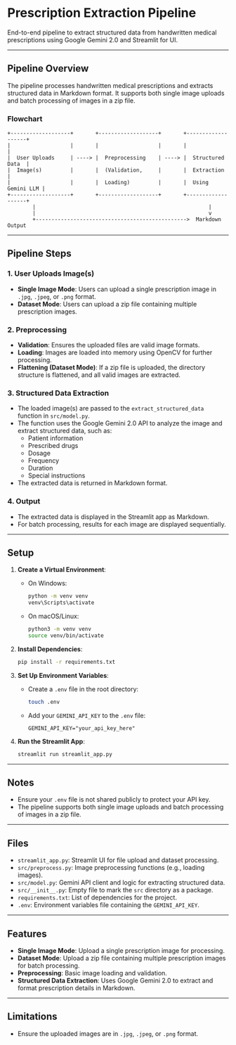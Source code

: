 # Prescription Extraction Pipeline

End-to-end pipeline to extract structured data from handwritten medical prescriptions using Google Gemini 2.0 and Streamlit for UI.

---

## Pipeline Overview

The pipeline processes handwritten medical prescriptions and extracts structured data in Markdown format. It supports both single image uploads and batch processing of images in a zip file.

### Flowchart

```plaintext
+-------------------+       +-------------------+       +-------------------+
|                   |       |                   |       |                   |
|  User Uploads     | ----> |  Preprocessing    | ----> |  Structured Data  |
|  Image(s)         |       |  (Validation,     |       |  Extraction       |
|                   |       |  Loading)         |       |  Using Gemini LLM |
+-------------------+       +-------------------+       +-------------------+
        |                                                       |
        |                                                       v
        +------------------------------------------------>  Markdown Output
```

---

## Pipeline Steps

### 1. **User Uploads Image(s)**
   - **Single Image Mode**: Users can upload a single prescription image in `.jpg`, `.jpeg`, or `.png` format.
   - **Dataset Mode**: Users can upload a zip file containing multiple prescription images.

### 2. **Preprocessing**
   - **Validation**: Ensures the uploaded files are valid image formats.
   - **Loading**: Images are loaded into memory using OpenCV for further processing.
   - **Flattening (Dataset Mode)**: If a zip file is uploaded, the directory structure is flattened, and all valid images are extracted.

### 3. **Structured Data Extraction**
   - The loaded image(s) are passed to the `extract_structured_data` function in `src/model.py`.
   - The function uses the Google Gemini 2.0 API to analyze the image and extract structured data, such as:
     - Patient information
     - Prescribed drugs
     - Dosage
     - Frequency
     - Duration
     - Special instructions
   - The extracted data is returned in Markdown format.

### 4. **Output**
   - The extracted data is displayed in the Streamlit app as Markdown.
   - For batch processing, results for each image are displayed sequentially.

---

## Setup

1. **Create a Virtual Environment**:
   - On Windows:
     ```bash
     python -m venv venv
     venv\Scripts\activate
     ```
   - On macOS/Linux:
     ```bash
     python3 -m venv venv
     source venv/bin/activate
     ```

2. **Install Dependencies**:
   ```bash
   pip install -r requirements.txt
   ```

3. **Set Up Environment Variables**:
   - Create a `.env` file in the root directory:
     ```bash
     touch .env
     ```
   - Add your `GEMINI_API_KEY` to the `.env` file:
     ```
     GEMINI_API_KEY="your_api_key_here"
     ```

4. **Run the Streamlit App**:
   ```bash
   streamlit run streamlit_app.py
   ```

---

## Notes
- Ensure your `.env` file is not shared publicly to protect your API key.
- The pipeline supports both single image uploads and batch processing of images in a zip file.

---

## Files

- `streamlit_app.py`: Streamlit UI for file upload and dataset processing.
- `src/preprocess.py`: Image preprocessing functions (e.g., loading images).
- `src/model.py`: Gemini API client and logic for extracting structured data.
- `src/__init__.py`: Empty file to mark the `src` directory as a package.
- `requirements.txt`: List of dependencies for the project.
- `.env`: Environment variables file containing the `GEMINI_API_KEY`.

---

## Features

- **Single Image Mode**: Upload a single prescription image for processing.
- **Dataset Mode**: Upload a zip file containing multiple prescription images for batch processing.
- **Preprocessing**: Basic image loading and validation.
- **Structured Data Extraction**: Uses Google Gemini 2.0 to extract and format prescription details in Markdown.

---

## Limitations

- Ensure the uploaded images are in `.jpg`, `.jpeg`, or `.png` format.